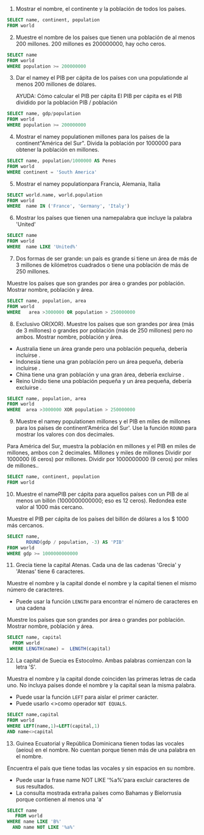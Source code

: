 

1.  Mostrar el nombre, el continente y la población de todos los países.

```SQL
SELECT name, continent, population 
FROM world
```

2.  Muestre el nombre de los países que tienen una población de al menos 200 millones. 200 millones es 200000000, hay ocho ceros.

```SQL
SELECT name 
FROM world
WHERE population >= 200000000
```

3.  Dar el namey el PIB per cápita de los países con una populationde al menos 200 millones de dólares.
    
    AYUDA: Cómo calcular el PIB per cápita
    El PIB per cápita es el PIB dividido por la población PIB / población

```SQL
SELECT name, gdp/population
FROM world
WHERE population >= 200000000
```

4.  Mostrar el namey populationen millones para los países de la continent"América del Sur". 
Divida la población por 1000000 para obtener la población en millones.

```SQL
SELECT name, population/1000000 AS Penes
FROM world
WHERE continent = 'South America'
```

5.  Mostrar el namey populationpara Francia, Alemania, Italia

```SQL
SELECT world.name, world.population
FROM world
WHERE  name IN ('France', 'Germany', 'Italy')
```

6.  Mostrar los países que tienen una namepalabra que incluye la palabra 'United'

```SQL
SELECT name
FROM world
WHERE  name LIKE 'United%'
```

7.  Dos formas de ser grande: un país es grande si tiene un área de más de 3 millones de kilómetros cuadrados o tiene 
    una población de más de 250 millones.

Muestre los países que son grandes por área o grandes por población. Mostrar nombre, población y área.

```SQL
SELECT name, population, area
FROM world
WHERE   area >3000000 OR population > 250000000
```

8. Exclusivo OR(XOR). Muestre los países que son grandes por área (más de 3 millones) o grandes por población (más de 250 millones) pero no ambos. Mostrar nombre, población y área.

- Australia tiene un área grande pero una población pequeña, debería incluirse .
- Indonesia tiene una gran población pero un área pequeña, debería incluirse .
- China tiene una gran población y una gran área, debería excluirse .
- Reino Unido tiene una población pequeña y un área pequeña, debería excluirse .

~~~SQL
SELECT name, population, area
FROM world
WHERE  area >3000000 XOR population > 250000000
~~~

9.  Muestre el namey populationen millones y el PIB en miles de millones para los países de continent'América del Sur'. Use la función 
    `ROUND` para mostrar los valores con dos decimales.

Para América del Sur, muestra la población en millones y el PIB en miles de millones, ambos con 2 decimales.
Millones y miles de millones
Dividir por 1000000 (6 ceros) por millones. Dividir por 1000000000 (9 ceros) por miles de millones..

```SQL
SELECT name, continent, population 
FROM world
```

10.  Muestre el namePIB per cápita para aquellos países con un PIB de al menos un billón (1000000000000; eso es 12 ceros). Redondea este      valor al 1000 más cercano.

Muestre el PIB per cápita de los países del billón de dólares a los $ 1000 más cercanos.

```SQL
SELECT name,
       ROUND(gdp / population, -3) AS 'PIB'
FROM world
WHERE gdp >= 1000000000000
```

11.  Grecia tiene la capital Atenas.
     Cada una de las cadenas 'Grecia' y 'Atenas' tiene 6 caracteres.

Muestre el nombre y la capital donde el nombre y la capital tienen el mismo número de caracteres.
  - Puede usar la función `LENGTH` para encontrar el número de caracteres en una cadena

Muestre los países que son grandes por área o grandes por población. Mostrar nombre, población y área.

```SQL
SELECT name, capital
  FROM world
 WHERE LENGTH(name) =  LENGTH(capital)
```

12.  La capital de Suecia es Estocolmo. Ambas palabras comienzan con la letra 'S'.

Muestra el nombre y la capital donde coinciden las primeras letras de cada uno. No incluya países donde el nombre y la capital sean la misma palabra.
- Puede usar la función `LEFT` para aislar el primer carácter.
- Puede usarlo <>como operador `NOT EQUALS`.

```SQL
SELECT name,capital
FROM world
WHERE LEFT(name,1)=LEFT(capital,1)
AND name<>capital

```

13.  Guinea Ecuatorial y República Dominicana tienen todas las vocales (aeiou) en el nombre. No cuentan porque tienen más de una palabra en el nombre.

Encuentra el país que tiene todas las vocales y sin espacios en su nombre.

- Puede usar la frase name NOT LIKE '%a%'para excluir caracteres de sus resultados.
- La consulta mostrada extraña países como Bahamas y Bielorrusia porque contienen al menos una 'a'

```SQL
SELECT name
   FROM world
WHERE name LIKE 'B%'
  AND name NOT LIKE '%a%'
```
